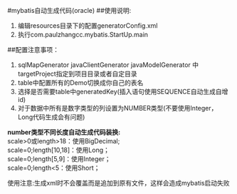 #mybatis自动生成代码(oracle)
##使用说明:
1. 编辑resources目录下的配置generatorConfig.xml
2. 执行com.paulzhangcc.mybatis.StartUp.main

##配置注意事项：
1. sqlMapGenerator javaClientGenerator javaModelGenerator 中targetProject指定到项目目录或者自定目录
2. table中配置所有的Demo切换成你自己的表名
3. 选择是否需要table中generatedKey(插入语句使用SEQUENCE自动生成自增id)
4. 对于数据中所有是数字类型的列设置为NUMBER类型(不要使用Integer，Long代码生成会有问题)</br>

**number类型不同长度自动生成代码装换:**</br>
scale>0或length>18：使用BigDecimal;</br>
scale=0;length[10,18]：使用Long；</br>
scale=0;length[5,9]：使用Integer；</br>
scale=0;length<5：使用Short；</br>

使用注意:生成xml时不会覆盖而是追加到原有文件，这样会造成mybatis启动失败


    